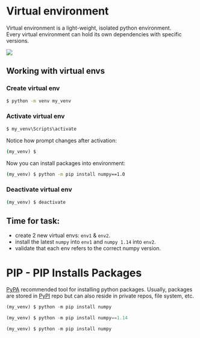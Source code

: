# Virtual environment
Virtual environment is a light-weight, isolated python environment.  
Every virtual environment can hold its own dependencies with specific versions.  

![](/images/p21-venv.PNG)
## Working with virtual envs
### Create virtual env
```cmd
$ python -m venv my_venv
```
### Activate virtual env
```cmd
$ my_venv\Scripts\activate
```
Notice how prompt changes after activation:
```cmd
(my_venv) $
```
Now you can install packages into environment:
```cmd
(my_venv) $ python -m pip install numpy==1.0
```
### Deactivate virtual env
```cmd
(my_venv) $ deactivate
```
## Time for task:
 - create 2 new virtual envs: ```env1``` & ```env2```.
 - install the latest ```numpy``` into ```env1``` and ```numpy 1.14``` into ```env2```.
 - validate that each env refers to the correct numpy version.
# PIP - PIP Installs Packages
[PyPA](https://www.pypa.io/en/latest/) recommended tool for installing python packages.
Usually, packages are stored in [PyPI](https://pypi.org/) repo but can also reside in private repos, file system, etc.

```python
(my_venv) $ python -m pip install numpy
```

```python
(my_venv) $ python -m pip install numpy==1.14
```

```python
(my_venv) $ python -m pip install numpy
```
<!--stackedit_data:
eyJoaXN0b3J5IjpbMTI3MzQwNTc0MSwtMTk5MzA1NzM5NiwtNT
M1MTY2NDYsMTE0MzU4Mzg0OSw3NzkwNzkyMTYsMjExMDUxMTU0
NywtNzYwOTY4MDg3LDE0NTM1Nzg2MzQsLTExMDI0NDg5NzUsMT
k0MjA0MDk0OV19
-->